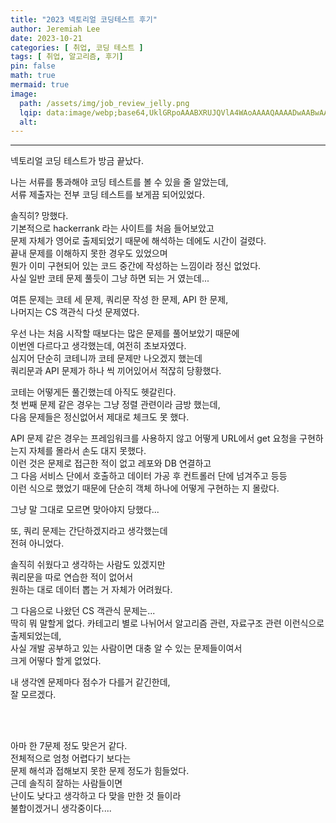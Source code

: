```yaml
---
title: "2023 넥토리얼 코딩테스트 후기"
author: Jeremiah Lee
date: 2023-10-21
categories: [ 취업, 코딩 테스트 ]
tags: [ 취업, 알고리즘, 후기]
pin: false
math: true
mermaid: true
image: 
  path: /assets/img/job_review_jelly.png
  lqip: data:image/webp;base64,UklGRpoAAABXRUJQVlA4WAoAAAAQAAAADwAABwAAQUxQSDIAAAARL0AmbZurmr57yyIiqE8oiG0bejIYEQTgqiDA9vqnsUSI6H+oAERp2HZ65qP/VIAWAFZQOCBCAAAA8AEAnQEqEAAIAAVAfCWkAALp8sF8rgRgAP7o9FDvMCkMde9PK7euH5M1m6VWoDXf2FkP3BqV0ZYbO6NA/VFIAAAA
  alt:
---
```

***

넥토리얼 코딩 테스트가 방금 끝났다.

나는 서류를 통과해야 코딩 테스트를 볼 수 있을 줄 알았는데,   
서류 제출자는 전부 코딩 테스트를 보게끔 되어있었다.   

솔직히? 망했다.   
기본적으로 hackerrank 라는 사이트를 처음 들어보았고   
문제 자체가 영어로 출제되었기 때문에 해석하는 데에도 시간이 걸렸다.   
끝내 문제를 이해하지 못한 경우도 있었으며   
뭔가 이미 구현되어 있는 코드 중간에 작성하는 느낌이라 정신 없었다.   
사실 일반 코테 문제 풀듯이 그냥 하면 되는 거 였는데...

여튼 문제는 코테 세 문제, 쿼리문 작성 한 문제, API 한 문제,    
나머지는 CS 객관식 다섯 문제였다.

우선 나는 처음 시작할 때보다는 많은 문제를 풀어보았기 때문에   
이번엔 다르다고 생각했는데, 여전히 초보자였다.   
심지어 단순히 코테니까 코테 문제만 나오겠지 했는데   
쿼리문과 API 문제가 하나 씩 끼어있어서 적잖히 당황했다.

코테는 어떻게든 풀긴했는데 아직도 헷갈린다.   
첫 번째 문제 같은 경우는 그냥 정렬 관련이라 금방 했는데,   
다음 문제들은 정신없어서 제대로 체크도 못 했다.

API 문제 같은 경우는 프레임워크를 사용하지 않고 어떻게 URL에서 get 요청을 구현하는지 자체를 몰라서
손도 대지 못했다.   
이런 것은 문제로 접근한 적이 없고 레포와 DB 연결하고    
그 다음 서비스 단에서 호출하고 데이터 가공 후 컨트롤러 단에 넘겨주고 등등   
이런 식으로 했었기 때문에 단순히 객체 하나에 어떻게 구현하는 지 몰랐다.

그냥 말 그대로 모르면 맞아야지 당했다...

또, 쿼리 문제는 간단하겠지라고 생각했는데   
전혀 아니었다.

솔직히 쉬웠다고 생각하는 사람도 있겠지만   
쿼리문을 따로 연습한 적이 없어서   
원하는 대로 데이터 뽑는 거 자체가 어려웠다.

그 다음으로 나왔던 CS 객관식 문제는...   
딱히 뭐 말할게 없다.
카테고리 별로 나뉘어서 알고리즘 관련, 자료구조 관련 이런식으로 출제되었는데,   
사실 개발 공부하고 있는 사람이면 대충 알 수 있는 문제들이여서   
크게 어떻다 할게 없었다.

내 생각엔 문제마다 점수가 다를거 같긴한데,   
잘 모르겠다.

<br><br>

아마 한 7문제 정도 맞은거 같다.   
전체적으로 엄청 어렵다기 보다는   
문제 해석과 접해보지 못한 문제 정도가 힘들었다.   
근데 솔직히 잘하는 사람들이면   
난이도 낮다고 생각하고 다 맞을 만한 것 들이라   
불합이겠거니 생각중이다....
